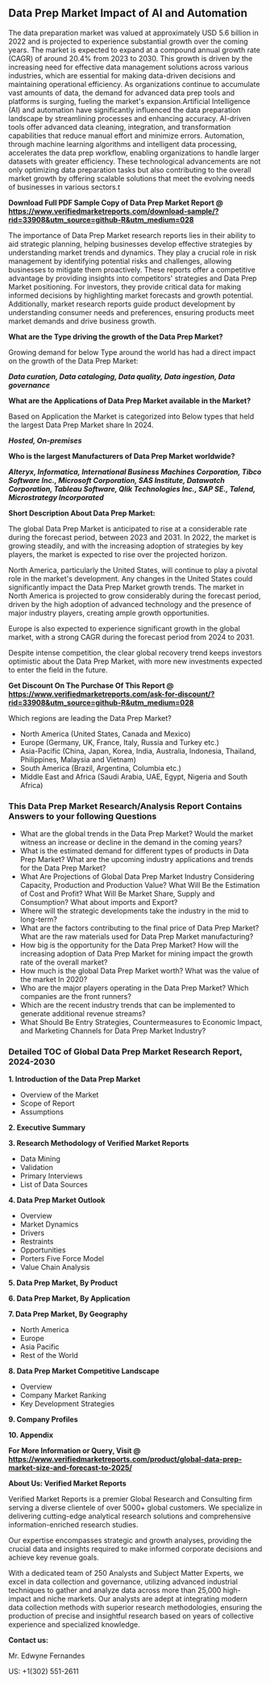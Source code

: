 <h2>Data Prep Market Impact of AI and Automation</h2>The data preparation market was valued at approximately USD 5.6 billion in 2022 and is projected to experience substantial growth over the coming years. The market is expected to expand at a compound annual growth rate (CAGR) of around 20.4% from 2023 to 2030. This growth is driven by the increasing need for effective data management solutions across various industries, which are essential for making data-driven decisions and maintaining operational efficiency. As organizations continue to accumulate vast amounts of data, the demand for advanced data prep tools and platforms is surging, fueling the market's expansion.Artificial Intelligence (AI) and automation have significantly influenced the data preparation landscape by streamlining processes and enhancing accuracy. AI-driven tools offer advanced data cleaning, integration, and transformation capabilities that reduce manual effort and minimize errors. Automation, through machine learning algorithms and intelligent data processing, accelerates the data prep workflow, enabling organizations to handle larger datasets with greater efficiency. These technological advancements are not only optimizing data preparation tasks but also contributing to the overall market growth by offering scalable solutions that meet the evolving needs of businesses in various sectors.t</p><p id="" class=""><strong>Download Full PDF Sample Copy of Data Prep Market Report @ <a href="https://www.verifiedmarketreports.com/download-sample/?rid=33908&utm_source=github-R&utm_medium=028" target="_blank">https://www.verifiedmarketreports.com/download-sample/?rid=33908&utm_source=github-R&utm_medium=028</a></strong></p><p>The importance of&nbsp;Data Prep Market research reports lies in their ability to aid strategic planning, helping businesses develop effective strategies by understanding market trends and dynamics. They play a crucial role in risk management by identifying potential risks and challenges, allowing businesses to mitigate them proactively. These reports offer a competitive advantage by providing insights into competitors' strategies and Data Prep Market positioning. For investors, they provide critical data for making informed decisions by highlighting market forecasts and growth potential. Additionally, market research reports guide product development by understanding consumer needs and preferences, ensuring products meet market demands and drive business growth.</p><p><strong>What are the&nbsp;Type driving the growth of the Data Prep Market?</strong></p><p id="" class="">Growing demand for below Type around the world has had a direct impact on the growth of the Data Prep Market:</p><em><strong>Data curation, Data cataloging, Data quality, Data ingestion, Data governance</strong></em></p><strong>What are the&nbsp;Applications&nbsp;of Data Prep Market available in the Market?</strong></p><p id="" class="">Based on Application the Market is categorized into Below types that held the largest Data Prep Market share In 2024.</p><em><strong>Hosted, On-premises</strong></em></p><strong>Who is the largest Manufacturers of Data Prep Market worldwide?</strong></p><p><em><strong>Alteryx, Informatica, International Business Machines Corporation, Tibco Software Inc., Microsoft Corporation, SAS Institute, Datawatch Corporation, Tableau Software, Qlik Technologies Inc., SAP SE., Talend, Microstrategy Incorporated</strong></em></p><p id="" class=""><strong>Short Description About Data Prep Market:</strong></p><p>The global Data Prep Market is anticipated to rise at a considerable rate during the forecast period, between 2023 and 2031. In 2022, the market is growing steadily, and with the increasing adoption of strategies by key players, the market is expected to rise over the projected horizon.</p><p>North America, particularly the United States, will continue to play a pivotal role in the market's development. Any changes in the United States could significantly impact the Data Prep Market growth trends. The market in North America is projected to grow considerably during the forecast period, driven by the high adoption of advanced technology and the presence of major industry players, creating ample growth opportunities.</p><p>Europe is also expected to experience significant growth in the global market, with a strong CAGR during the forecast period from 2024 to 2031.</p><p>Despite intense competition, the clear global recovery trend keeps investors optimistic about the Data Prep Market, with more new investments expected to enter the field in the future.</p><p id="" class=""><strong>Get Discount On The Purchase Of This Report @ <a href="https://www.verifiedmarketreports.com/ask-for-discount/?rid=33908&utm_source=github-R&utm_medium=028" target="_blank">https://www.verifiedmarketreports.com/ask-for-discount/?rid=33908&utm_source=github-R&utm_medium=028</a></strong></p>Which regions are leading the Data Prep Market?</p><ul><li>North America (United States, Canada and Mexico)</li><li>Europe (Germany, UK, France, Italy, Russia and Turkey etc.)</li><li>Asia-Pacific (China, Japan, Korea, India, Australia, Indonesia, Thailand, Philippines, Malaysia and Vietnam)</li><li>South America (Brazil, Argentina, Columbia etc.)</li><li>Middle East and Africa (Saudi Arabia, UAE, Egypt, Nigeria and South Africa)</li></ul><h3 id="" class="">This Data Prep Market Research/Analysis Report Contains Answers to your following Questions</h3><ul><li>What are the global trends in the Data Prep Market? Would the market witness an increase or decline in the demand in the coming years?</li><li>What is the estimated demand for different types of products in Data Prep Market? What are the upcoming industry applications and trends for the Data Prep Market?</li><li>What Are Projections of Global Data Prep Market Industry Considering Capacity, Production and Production Value? What Will Be the Estimation of Cost and Profit? What Will Be Market Share, Supply and Consumption? What about imports and Export?</li><li>Where will the strategic developments take the industry in the mid to long-term?</li><li>What are the factors contributing to the final price of Data Prep Market? What are the raw materials used for Data Prep Market manufacturing?</li><li>How big is the opportunity for the Data Prep Market? How will the increasing adoption of Data Prep Market for mining impact the growth rate of the overall market?</li><li>How much is the global Data Prep Market worth? What was the value of the market In 2020?</li><li>Who are the major players operating in the Data Prep Market? Which companies are the front runners?</li><li>Which are the recent industry trends that can be implemented to generate additional revenue streams?</li><li>What Should Be Entry Strategies, Countermeasures to Economic Impact, and Marketing Channels for Data Prep Market Industry?</li></ul><h3 id="" class="">Detailed TOC of Global Data Prep Market Research Report, 2024-2030</h3><p id="" class=""><strong>1. Introduction of the Data Prep Market</strong></p><ul><li>Overview of the Market</li><li>Scope of Report</li><li>Assumptions</li></ul><p id="" class=""><strong>2. Executive Summary</strong></p><p id="" class=""><strong>3. Research Methodology of Verified Market Reports</strong></p><ul><li>Data Mining</li><li>Validation</li><li>Primary Interviews</li><li>List of Data Sources</li></ul><p id="" class=""><strong>4. Data Prep Market Outlook</strong></p><ul><li>Overview</li><li>Market Dynamics</li><li>Drivers</li><li>Restraints</li><li>Opportunities</li><li>Porters Five Force Model</li><li>Value Chain Analysis</li></ul><p id="" class=""><strong>5. Data Prep Market, By Product</strong></p><p id="" class=""><strong>6. Data Prep Market, By Application</strong></p><p id="" class=""><strong>7. Data Prep Market, By Geography</strong></p><ul><li>North America</li><li>Europe</li><li>Asia Pacific</li><li>Rest of the World</li></ul><p id="" class=""><strong>8. Data Prep Market Competitive Landscape</strong></p><ul><li>Overview</li><li>Company Market Ranking</li><li>Key Development Strategies</li></ul><p id="" class=""><strong>9. Company Profiles</strong></p><p id="" class=""><strong>10. Appendix</strong></p><p id="" class=""><strong>For More Information or Query, Visit @ <a href="https://www.verifiedmarketreports.com/product/global-data-prep-market-size-and-forecast-to-2025/" target="_blank">https://www.verifiedmarketreports.com/product/global-data-prep-market-size-and-forecast-to-2025/</a></strong></p><p id="" class=""><strong>About Us: Verified Market Reports</strong></p><p id="" class="">Verified Market Reports is a premier Global Research and Consulting firm serving a diverse clientele of over 5000+ global customers. We specialize in delivering cutting-edge analytical research solutions and comprehensive information-enriched research studies.</p><p id="" class="">Our expertise encompasses strategic and growth analyses, providing the crucial data and insights required to make informed corporate decisions and achieve key revenue goals.</p><p id="" class="">With a dedicated team of 250 Analysts and Subject Matter Experts, we excel in data collection and governance, utilizing advanced industrial techniques to gather and analyze data across more than 25,000 high-impact and niche markets. Our analysts are adept at integrating modern data collection methods with superior research methodologies, ensuring the production of precise and insightful research based on years of collective experience and specialized knowledge.</p><p id="" class=""><strong>Contact us:</strong></p><p id="" class="">Mr. Edwyne Fernandes</p><p id="" class="">US: +1(302) 551-2611</p>
